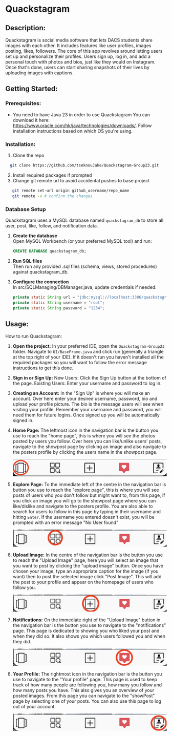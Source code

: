 # Quackstagram

## Description: 
Quackstagram is social media software that lets DACS students share images with each other.
It includes features like user profiles, images posting, likes, followers.
The core of this app revolves around letting users set up and personalize their profiles. 
Users sign up, log in, and add a personal touch with photos and bios, just like they would 
on Instagram. Once that's done, users can start sharing snapshots of their lives by uploading 
images with captions.

## Getting Started:

### Prerequisites:
* You need to have Java 23 in order to use Quackstagram
  You can download it here: https://www.oracle.com/hk/java/technologies/downloads/.
  Follow installation instructions based on which OS you're using.

### Installation:
1. Clone the repo
 ```sh
   git clone https://github.com/tseknouJake/Quackstagram-Group23.git
 ```
 2. Install required packages if prompted
 3. Change git remote url to avoid accidental pushes to base project
```sh
   git remote set-url origin github_username/repo_name
   git remote -v # confirm the changes
```
### Database Setup

Quackstagram uses a MySQL database named `quackstagram_db` to store all user, post, like, follow, and notification data.

1. **Create the database**  
   Open MySQL Workbench (or your preferred MySQL tool) and run:
   ```sql
   CREATE DATABASE quackstagram_db;
   ```

2. **Run SQL files**  
   Then run any provided .sql files (schema, views, stored procedures) against quackstagram_db.

3. **Configure the connection**  
   In src/SQLManaging/DBManager.java, update credentials if needed:
   ```java
   private static String url = "jdbc:mysql://localhost:3306/quackstagram_db";
   private static String username = "root";
   private static String password = "1234";
   ```


## Usage:
How to run Quackstagram:
1. **Open the project:**
In your preferred IDE, open the ```Quackstagram-Group23``` folder. Navigate to ```UI/BaseFrame.java``` and click run (generally a triangle at the top right of your IDE). If it doesn't run you haven't installed all the required packages so you will want to follow the error message instructions to get this done.

2. **Sign in or Sign Up:**
New Users: Click the Sign Up button at the bottom of the page.
Existing Users: Enter your username and password to log in.


3. **Creating an Account:**
In the "Sign Up" is where you will make an account. Over here enter your desired username, password, bio and upload your profile picture. The bio is the message users will see when visiting your profile. Remember your username and password, you will need them for future logins. Once signed up you will be automatically signed in.

4. **Home Page:**
The leftmost icon in the navigation bar is the button you use to reach the "home page", this is where you will see the photos posted by users you follow. Over here you can like/unlike users' posts, navigate to the showpost page by clicking an image and also navigate to the posters profile by clicking the users name in the showpost page.

    ![navbar][navbarHomepage]

5. **Explore Page:**
To the immediate left of the centre in the navigation bar is button you use to reach the "explore page", this is where you will see posts of users who you don't follow but might want to, from this page, if you click an image you will go to the showpost page where you can like/dislike and navigate to the posters profile. You are also able to search for users to follow in this page by typing in their username and hitting ```Enter```. If the username you entered doesn't exist, you will be prompted with an error message "No User found"

    ![explorepg][explorepg]

6. **Upload Image:**
In the centre of the navigation bar is the button you use to reach the "Upload Image" page, here you will select an image that you want to post by clicking the "upload image" button. Once you have chosen your image, type an appropriate caption for the image (if you want) then to post the selected image click "Post Image". This will add the post to your profile and appear on the homepage of users who follow you.

    ![uploadimg][uploadimg]

7. **Notifications:**
On the immediate right of the "Upload Image" button in the navigation bar is the button you use to navigate to the "notifications" page. This page is dedicated to showing you who liked your post and when they did so. It also shows you which users followed you and when they did.  

    ![notif][notif]


8. **Your Profile:**
The rightmost icon in the navigation bar is the button you use to navigate to the "Your profile" page. This page is used to keep track of how many people are following you, how many you follow and how many posts you have. This also gives you an overview of your posted images. From this page you can navigate to the "showPost" page by selecting one of your posts. You can also use this page to log out of your account.

    ![yourprof][yourprof]

<!-- Images -->
[navbarHomepage]: readmepics/navbarHomePage.png
[explorepg]: readmepics/explore.png
[uploadimg]: readmepics/upload.png
[notif]: readmepics/notif.png
[yourprof]: readmepics/yourprof.png

